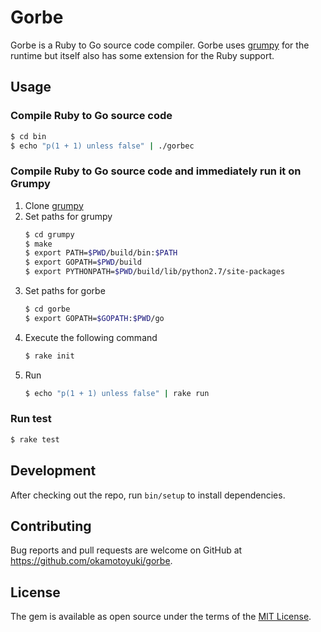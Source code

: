 # Gorbe

Gorbe is a Ruby to Go source code compiler.
Gorbe uses [grumpy](https://github.com/google/grumpy) for the runtime but itself also has some extension for the Ruby support.

<!--
## Installation

Add this line to your application's Gemfile:

```ruby
gem 'gorbe'
```

And then execute:

    $ bundle

Or install it yourself as:

    $ gem install gorbe
-->

## Usage

### Compile Ruby to Go source code

```bash
$ cd bin
$ echo "p(1 + 1) unless false" | ./gorbec
```

### Compile Ruby to Go source code and immediately run it on Grumpy

1. Clone [grumpy](https://github.com/google/grumpy)
2. Set paths for grumpy 
    ```bash
    $ cd grumpy
    $ make
    $ export PATH=$PWD/build/bin:$PATH
    $ export GOPATH=$PWD/build
    $ export PYTHONPATH=$PWD/build/lib/python2.7/site-packages
    ```
3. Set paths for gorbe
    ```bash
    $ cd gorbe
    $ export GOPATH=$GOPATH:$PWD/go
    ```
4. Execute the following command
    ```bash
    $ rake init
    ```
5. Run
    ```bash
    $ echo "p(1 + 1) unless false" | rake run
    ```
    
### Run test
    
```bash
$ rake test
```

## Development

After checking out the repo, run `bin/setup` to install dependencies.
<!--
You can also run `bin/console` for an interactive prompt that will allow you to experiment.

To install this gem onto your local machine, run `bundle exec rake install`. To release a new version, update the version number in `version.rb`, and then run `bundle exec rake release`, which will create a git tag for the version, push git commits and tags, and push the `.gem` file to [rubygems.org](https://rubygems.org).
-->

## Contributing

Bug reports and pull requests are welcome on GitHub at https://github.com/okamotoyuki/gorbe.

## License

The gem is available as open source under the terms of the [MIT License](https://opensource.org/licenses/MIT).

